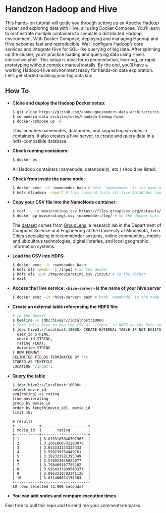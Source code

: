 #  Handzon Hadoop and Hive

This hands-on tutorial will guide you through setting up an Apache Hadoop cluster and exploring data with Hive, all using Docker Compose. You’ll learn to orchestrate multiple containers to simulate a distributed Hadoop environment. With Docker Compose, deploying and managing Hadoop and Hive becomes fast and reproducible. We’ll configure Hadoop’s core services and integrate Hive for SQL-like querying of big data. After spinning up the cluster, you’ll practice loading and querying data using Hive’s interactive shell. This setup is ideal for experimentation, learning, or rapid prototyping without complex manual installs. By the end, you’ll have a working Hadoop-Hive environment ready for hands-on data exploration. Let’s get started building your big data lab!

## How To

- **Clone and deploy the Hadoop Docker setup:**  
  ```bash
  $ git clone https://github.com/kanmeugne/modern-data-architectures.git
  $ cd modern-data-architectures/handzon-hadoop-hive 
  $ docker-compose up -d
  ```
  This launches namenodes, datanodes, and supporting services in containers. It also creates a hive server, to create and query data in a hdfs-compatible database.

- **Check running containers:**  
  ```bash
  $ docker ps
  ```
  All Hadoop containers (namenode, datanode(s), etc.) should be listed.
  
- **Check from inside the name node:**  
  ```bash
  $ docker exec -it <namenode> bash # here `<namenode>` is the name of the namenode container
  $ hdfs dfsadmin -report # this command lists all live DataNodes connected to the cluster.
  ```

- **Copy your CSV file into the NameNode container:**  
  ```bash
  $ curl -L -o movieratings.csv https://files.grouplens.org/datasets/movielens/ml-100k/u.data
  $ docker cp movieratings.csv <namenode>:/tmp/ # on the docker host
  ```
  The [dataset](https://grouplens.org/datasets/movielens/100k/ "MovieLens data sets were collected by the GroupLens Research Project at the University of Minnesota.") comes from [GroupLens](https://grouplens.org/about/what-is-grouplens/), a research lab in the Department of Computer Science and Engineering at the University of Minnesota, Twin Cities specializing in recommender systems, online communities, mobile and ubiquitous technologies, digital libraries, and local geographic information systems.

- **Load the CSV into HDFS:**  
  ```bash
  $ docker exec -it <namenode> bash
  $ hdfs dfs -mkdir -p /input # in the docker
  $ hdfs dfs -put /tmp/movierating.csv /input/ # in the docker
  $ exit
  ```
- **Access the Hive service: `<hive-server>` is the name of your hive server**  
  ```bash
  $ docker exec -it <hive-server> bash # here `namenode` is the name of the namenode containe
  ```
- **Create an external table referencing the HDFS file:**
  ```bash
  # in the docker
  $ beeline -u jdbc:hive2://localhost:10000
  # This tells Hive to use the CSV at `/input` in HDFS as the data source.
  $ jdbc:hive2://localhost:10000> CREATE EXTERNAL TABLE IF NOT EXISTS movierating (
    user_id STRING,
    movie_id STRING,
    rating FLOAT,
    datation STRING
  ) ROW FORMAT
  DELIMITED FIELDS TERMINATED BY '\t'
  STORED AS TEXTFILE
  LOCATION '/input'; 
  ```

- **Query the table**
  ```bash
  $ jdbc:hive2://localhost:10000>
  select movie_id,
  avg(rating) as rating
  from movierating
  group by movie_id
  order by length(movie_id), movie_id
  limit 10;
  ```
  ```verbatim
  # results
  +-----------+---------------------+
  | movie_id  |       rating        |
  +-----------+---------------------+
  | 1         | 3.8783185840707963  |
  | 2         | 3.2061068702290076  |
  | 3         | 3.033333333333333   |
  | 4         | 3.550239234449761   |
  | 5         | 3.302325581395349   |
  | 6         | 3.576923076923077   |
  | 7         | 3.798469387755102   |
  | 8         | 3.9954337899543377  |
  | 9         | 3.8963210702341136  |
  | 10        | 3.831460674157303   |
  +-----------+---------------------+
  10 rows selected (2.909 seconds)
  ```

- **You can add nodes and compare execution times**

Feel free to pull this repo and to send me your comments/remarks.

